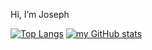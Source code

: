 Hi, I’m Joseph



[![Top Langs](https://github-readme-stats.vercel.app/api/top-langs/?username=josephnglynn&theme=vue-dark&show_icons=true&langs_count=8&hide=cmake)](https://github.com/anuraghazra/github-readme-stats)
[![my GitHub stats](https://github-readme-stats.vercel.app/api?username=josephnglynn&theme=vue-dark&show_icons=true)](https://github.com/anuraghazra/github-readme-stats)
<!---
josephnglynn/josephnglynn is a ✨ special ✨ repository because its `README.md` (this file) appears on your GitHub profile.
You can click the Preview link to take a look at your changes.
--->
